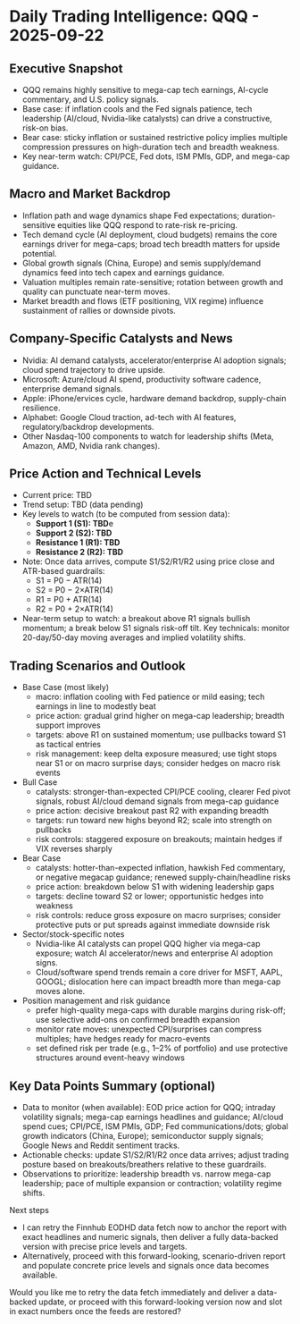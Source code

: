 # Daily Trading Intelligence: QQQ - 2025-09-22

## Executive Snapshot
- QQQ remains highly sensitive to mega-cap tech earnings, AI-cycle commentary, and U.S. policy signals. 
- Base case: if inflation cools and the Fed signals patience, tech leadership (AI/cloud, Nvidia-like catalysts) can drive a constructive, risk-on bias. 
- Bear case: sticky inflation or sustained restrictive policy implies multiple compression pressures on high-duration tech and breadth weakness.
- Key near-term watch: CPI/PCE, Fed dots, ISM PMIs, GDP, and mega-cap guidance.

## Macro and Market Backdrop
- Inflation path and wage dynamics shape Fed expectations; duration-sensitive equities like QQQ respond to rate-risk re-pricing.
- Tech demand cycle (AI deployment, cloud budgets) remains the core earnings driver for mega-caps; broad tech breadth matters for upside potential.
- Global growth signals (China, Europe) and semis supply/demand dynamics feed into tech capex and earnings guidance.
- Valuation multiples remain rate-sensitive; rotation between growth and quality can punctuate near-term moves.
- Market breadth and flows (ETF positioning, VIX regime) influence sustainment of rallies or downside pivots.

## Company-Specific Catalysts and News
- Nvidia: AI demand catalysts, accelerator/enterprise AI adoption signals; cloud spend trajectory to drive upside.
- Microsoft: Azure/cloud AI spend, productivity software cadence, enterprise demand signals.
- Apple: iPhone/ervices cycle, hardware demand backdrop, supply-chain resilience.
- Alphabet: Google Cloud traction, ad-tech with AI features, regulatory/backdrop developments.
- Other Nasdaq-100 components to watch for leadership shifts (Meta, Amazon, AMD, Nvidia rank changes).

## Price Action and Technical Levels
- Current price: TBD
- Trend setup: TBD (data pending)
- Key levels to watch (to be computed from session data):
  - **Support 1 (S1): TBD**e
  - **Support 2 (S2): TBD**
  - **Resistance 1 (R1): TBD**
  - **Resistance 2 (R2): TBD**
- Note: Once data arrives, compute S1/S2/R1/R2 using price close and ATR-based guardrails:
  - S1 = P0 − ATR(14)
  - S2 = P0 − 2×ATR(14)
  - R1 = P0 + ATR(14)
  - R2 = P0 + 2×ATR(14)
- Near-term setup to watch: a breakout above R1 signals bullish momentum; a break below S1 signals risk-off tilt. Key technicals: monitor 20-day/50-day moving averages and implied volatility shifts.

## Trading Scenarios and Outlook
- Base Case (most likely)
  - macro: inflation cooling with Fed patience or mild easing; tech earnings in line to modestly beat
  - price action: gradual grind higher on mega-cap leadership; breadth support improves
  - targets: above R1 on sustained momentum; use pullbacks toward S1 as tactical entries
  - risk management: keep delta exposure measured; use tight stops near S1 or on macro surprise days; consider hedges on macro risk events
- Bull Case
  - catalysts: stronger-than-expected CPI/PCE cooling, clearer Fed pivot signals, robust AI/cloud demand signals from mega-cap guidance
  - price action: decisive breakout past R2 with expanding breadth
  - targets: run toward new highs beyond R2; scale into strength on pullbacks
  - risk controls: staggered exposure on breakouts; maintain hedges if VIX reverses sharply
- Bear Case
  - catalysts: hotter-than-expected inflation, hawkish Fed commentary, or negative megacap guidance; renewed supply-chain/headline risks
  - price action: breakdown below S1 with widening leadership gaps
  - targets: decline toward S2 or lower; opportunistic hedges into weakness
  - risk controls: reduce gross exposure on macro surprises; consider protective puts or put spreads against immediate downside risk
- Sector/stock-specific notes
  - Nvidia-like AI catalysts can propel QQQ higher via mega-cap exposure; watch AI accelerator/news and enterprise AI adoption signs.
  - Cloud/software spend trends remain a core driver for MSFT, AAPL, GOOGL; dislocation here can impact breadth more than mega-cap moves alone.
- Position management and risk guidance
  - prefer high-quality mega-caps with durable margins during risk-off; use selective add-ons on confirmed breadth expansion
  - monitor rate moves: unexpected CPI/surprises can compress multiples; have hedges ready for macro-events
  - set defined risk per trade (e.g., 1–2% of portfolio) and use protective structures around event-heavy windows

## Key Data Points Summary (optional)
- Data to monitor (when available): EOD price action for QQQ; intraday volatility signals; mega-cap earnings headlines and guidance; AI/cloud spend cues; CPI/PCE, ISM PMIs, GDP; Fed communications/dots; global growth indicators (China, Europe); semiconductor supply signals; Google News and Reddit sentiment tracks.
- Actionable checks: update S1/S2/R1/R2 once data arrives; adjust trading posture based on breakouts/breathers relative to these guardrails.
- Observations to prioritize: leadership breadth vs. narrow mega-cap leadership; pace of multiple expansion or contraction; volatility regime shifts.

Next steps
- I can retry the Finnhub EODHD data fetch now to anchor the report with exact headlines and numeric signals, then deliver a fully data-backed version with precise price levels and targets.
- Alternatively, proceed with this forward-looking, scenario-driven report and populate concrete price levels and signals once data becomes available.

Would you like me to retry the data fetch immediately and deliver a data-backed update, or proceed with this forward-looking version now and slot in exact numbers once the feeds are restored?